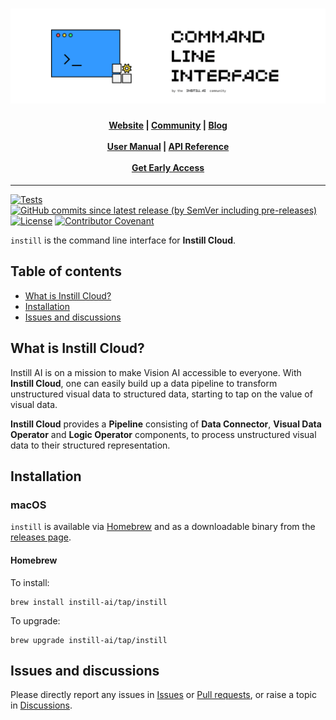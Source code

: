 <h1 align="center">
  <img src="https://raw.githubusercontent.com/instill-ai/.github/main/img/cli.png" alt="Instill AI - Visual Data Preparation Made for All" />
</h1>

<h4 align="center">
    <a href="https://www.instill.tech/?utm_source=github&utm_medium=banner&utm_campaign=cli_readme">Website</a> |
    <a href="https://discord.gg/sevxWsqpGh">Community</a> |
    <a href="https://blog.instill.tech/?utm_source=github&utm_medium=banner&utm_campaign=cli_readme">Blog</a><br/><br/>
    <a href="https://docs.instill.tech/?utm_source=github&utm_medium=banner&utm_campaign=cli_readme">User Manual</a> |
    <a href="https://discord.gg/sevxWsqpGh">API Reference</a><br/><br/>
    <a href="https://www.instill.tech/get-access/?utm_source=github&utm_medium=banner&utm_campaign=cli_readme"><strong>Get Early Access</strong></a>
</h4>

---

[![Tests](https://github.com/instill-ai/cli/actions/workflows/go.yml/badge.svg?branch=main&event=push)](https://github.com/instill-ai/cli/actions/workflows/go.yml)
[![GitHub commits since latest release (by SemVer including pre-releases)](https://img.shields.io/github/release/instill-ai/cli.svg?include_prereleases&label=Release&color=lightblue)](https://github.com/instill-ai/cli/releases/latest)
[![License](https://img.shields.io/github/license/instill-ai/cli.svg?color=lightblue&label=License)](./License.md)
[![Contributor Covenant](https://img.shields.io/badge/Contributor%20Covenant-2.1-lightblue.svg)](.github/code_of_conduct.md)

`instill` is the command line interface for **Instill Cloud**.

## Table of contents <!-- omit in toc -->
- [What is Instill Cloud?](#what-is-instill-cloud)
- [Installation](#installation)
- [Issues and discussions](#issues-and-discussions)

## What is Instill Cloud?

Instill AI is on a mission to make Vision AI accessible to everyone. With **Instill Cloud**, one can easily build up a data pipeline to transform unstructured visual data to structured data, starting to tap on the value of visual data.

**Instill Cloud** provides a **Pipeline** consisting of **Data Connector**, **Visual Data Operator** and **Logic Operator** components, to process unstructured visual data to their structured representation.

## Installation

### macOS <!-- omit in toc -->

`instill` is available via [Homebrew][] and as a downloadable binary from the [releases page][].

#### Homebrew <!-- omit in toc -->

To install:
```
brew install instill-ai/tap/instill
```

To upgrade:
```
brew upgrade instill-ai/tap/instill
```

## Issues and discussions
Please directly report any issues in [Issues](https://github.com/instill-ai/cli/issues) or [Pull requests](https://github.com/instill-ai/cli/pulls), or raise a topic in [Discussions](https://github.com/instill-ai/cli/discussions).

[Homebrew]: https://brew.sh
[releases page]: https://github.com/instill-ai/cli/releases/latest
